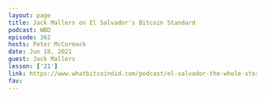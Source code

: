 ```yaml
---
layout: page
title: Jack Mallers on El Salvador's Bitcoin Standard
podcast: WBD
episode: 362
hosts: Peter McCormack
date: Jun 18, 2021
guest: Jack Mallers
lesson: ['21']
link: https://www.whatbitcoindid.com/podcast/el-salvador-the-whole-story
fav: 
---
```

